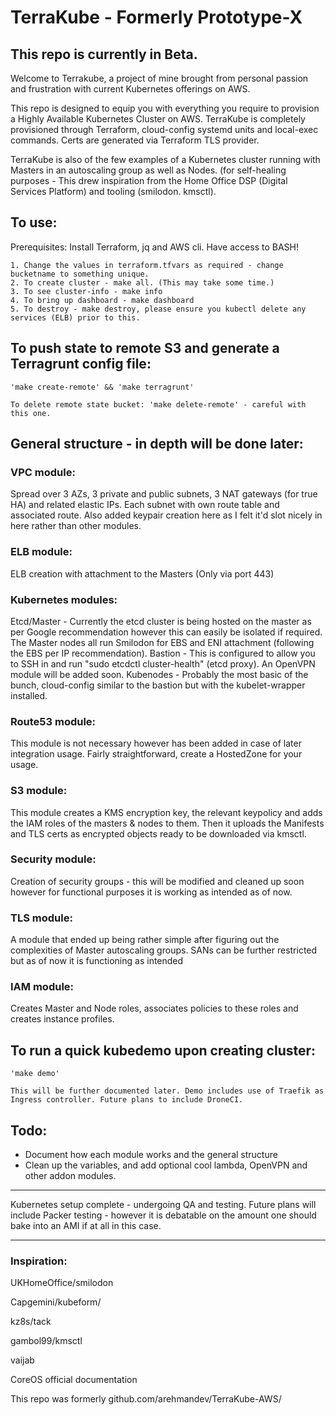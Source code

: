 # TerraKube - Formerly Prototype-X

## This repo is currently in Beta.

Welcome to Terrakube, a project of mine brought from personal passion and frustration with current Kubernetes offerings on AWS.

This repo is designed to equip you with everything you require to provision a Highly Available Kubernetes Cluster on AWS.
TerraKube is completely provisioned through Terraform, cloud-config systemd units and local-exec commands. Certs are generated via Terraform TLS provider.

TerraKube is also of the few examples of a Kubernetes cluster running with Masters in an autoscaling group as well as Nodes. (for self-healing purposes - This drew inspiration from the Home Office DSP (Digital Services Platform) and tooling (smilodon. kmsctl).


## To use:

Prerequisites: Install Terraform, jq and AWS cli. Have access to BASH!

```
1. Change the values in terraform.tfvars as required - change bucketname to something unique.
2. To create cluster - make all. (This may take some time.)
3. To see cluster-info - make info
4. To bring up dashboard - make dashboard
5. To destroy - make destroy, please ensure you kubectl delete any services (ELB) prior to this.
```

## To push state to remote S3 and generate a Terragrunt config file:

```
'make create-remote' && 'make terragrunt'

To delete remote state bucket: 'make delete-remote' - careful with this one.
```

## General structure - in depth will be done later:

### VPC module:

Spread over 3 AZs, 3 private and public subnets, 3 NAT gateways (for true HA) and related elastic IPs. Each subnet with own route table and associated route. Also added keypair creation here as I felt it'd slot nicely in here rather than other modules.

### ELB module:

ELB creation with attachment to the Masters (Only via port 443)

### Kubernetes modules:

Etcd/Master - Currently the etcd cluster is being hosted on the master as per Google recommendation however this can easily be isolated if required. The Master nodes all run Smilodon for EBS and ENI attachment (following the EBS per IP recommendation).
Bastion - This is configured to allow you to SSH in and run "sudo etcdctl cluster-health" (etcd proxy). An OpenVPN module will be added soon.
Kubenodes - Probably the most basic of the bunch, cloud-config similar to the bastion but with the kubelet-wrapper installed.

### Route53 module:

This module is not necessary however has been added in case of later integration usage. Fairly straightforward, create a HostedZone for your usage.

### S3 module:

This module creates a KMS encryption key, the relevant keypolicy and adds the IAM roles of the masters & nodes to them. Then it uploads the Manifests and TLS certs as encrypted objects ready to be downloaded via kmsctl.

### Security module:

Creation of security groups - this will be modified and cleaned up soon however for functional purposes it is working as intended as of now.

### TLS module:

A module that ended up being rather simple after figuring out the complexities of Master autoscaling groups. SANs can be further restricted but as of now it is functioning as intended

### IAM module:

Creates Master and Node roles, associates policies to these roles and creates instance profiles.

## To run a quick kubedemo upon creating cluster:

```
'make demo'

This will be further documented later. Demo includes use of Traefik as Ingress controller. Future plans to include DroneCI.
```

## Todo:

- Document how each module works and the general structure
- Clean up the variables, and add optional cool lambda, OpenVPN and other addon modules.

------------------------

Kubernetes setup complete - undergoing QA and testing. Future plans will include Packer testing - however it is debatable on the amount one should bake into an AMI if at all in this case.

----------------------

### Inspiration:

UKHomeOffice/smilodon

Capgemini/kubeform/

kz8s/tack

gambol99/kmsctl

vaijab

CoreOS official documentation

This repo was formerly github.com/arehmandev/TerraKube-AWS/
